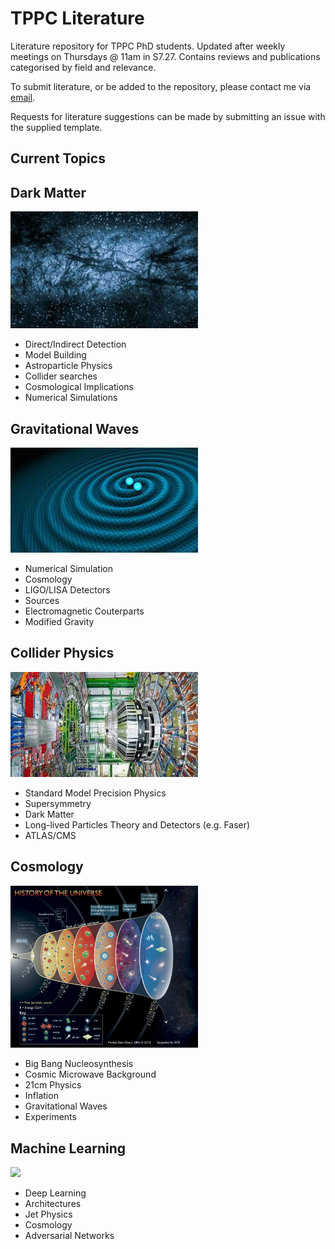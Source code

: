 # TPPC Literature

Literature repository for TPPC PhD students. Updated after weekly meetings on Thursdays @ 11am in S7.27. Contains reviews and publications categorised by field and relevance. 

To submit literature, or be added to the repository, please contact me via [email](mailto:james.alvey@kcl.ac.uk).

Requests for literature suggestions can be made by submitting an issue with the supplied template.

Current Topics
---

## Dark Matter

<img src="img/dm.jpeg" width="300" />

- Direct/Indirect Detection
- Model Building
- Astroparticle Physics
- Collider searches
- Cosmological Implications
- Numerical Simulations

## Gravitational Waves

<img src="img/gw.jpeg" width="300" />

- Numerical Simulation
- Cosmology
- LIGO/LISA Detectors
- Sources
- Electromagnetic Couterparts
- Modified Gravity

## Collider Physics

<img src="img/lhc.jpeg" width="300" />

- Standard Model Precision Physics
- Supersymmetry
- Dark Matter
- Long-lived Particles Theory and Detectors (e.g. Faser)
- ATLAS/CMS

## Cosmology

<img src="img/cosmo.jpg" width="300" />

- Big Bang Nucleosynthesis
- Cosmic Microwave Background
- 21cm Physics
- Inflation
- Gravitational Waves
- Experiments

## Machine Learning

<img src="img/ml.jpeg" width="300" />

- Deep Learning
- Architectures
- Jet Physics
- Cosmology
- Adversarial Networks

